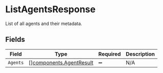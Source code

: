 # ListAgentsResponse

List of all agents and their metadata.


## Fields

| Field                                                              | Type                                                               | Required                                                           | Description                                                        |
| ------------------------------------------------------------------ | ------------------------------------------------------------------ | ------------------------------------------------------------------ | ------------------------------------------------------------------ |
| `Agents`                                                           | [][components.AgentResult](../../models/components/agentresult.md) | :heavy_minus_sign:                                                 | N/A                                                                |